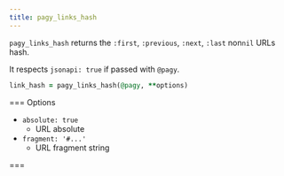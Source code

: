 ```yaml
---
title: pagy_links_hash
---
```


`pagy_links_hash` returns the `:first`, `:previous`, `:next`, `:last` non`nil` URLs hash.

It respects `jsonapi: true` if passed with `@pagy`.

```ruby Controller
link_hash = pagy_links_hash(@pagy, **options)
```

=== Options

- `absolute: true` 
  - URL absolute
- `fragment: '#...'`
  - URL fragment string

===
